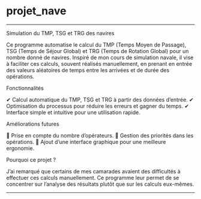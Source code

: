 # projet_nave
---

Simulation du TMP, TSG et TRG des navires

Ce programme automatise le calcul du TMP (Temps Moyen de Passage), TSG (Temps de Séjour Global) et TRG (Temps de Rotation Global) pour un nombre donné de navires. Inspiré de mon cours de simulation navale, il vise à faciliter ces calculs, souvent réalisés manuellement, en prenant en entrée des valeurs aléatoires de temps entre les arrivées et de durée des opérations.

Fonctionnalités

✔ Calcul automatique du TMP, TSG et TRG à partir des données d’entrée.
✔ Optimisation du processus pour réduire les erreurs et gagner du temps.
✔ Interface simple et intuitive pour une utilisation rapide.

Améliorations futures

🔹 Prise en compte du nombre d’opérateurs.
🔹 Gestion des priorités dans les opérations.
🔹 Ajout d’une interface graphique pour une meilleure ergonomie.

Pourquoi ce projet ?

J’ai remarqué que certains de mes camarades avaient des difficultés à effectuer ces calculs manuellement. Ce programme leur permet de se concentrer sur l’analyse des résultats plutôt que sur les calculs eux-mêmes.


---
